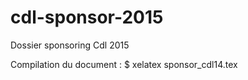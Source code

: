 # cdl-sponsor-2015
Dossier sponsoring Cdl 2015

Compilation du document :
$ xelatex sponsor_cdl14.tex
